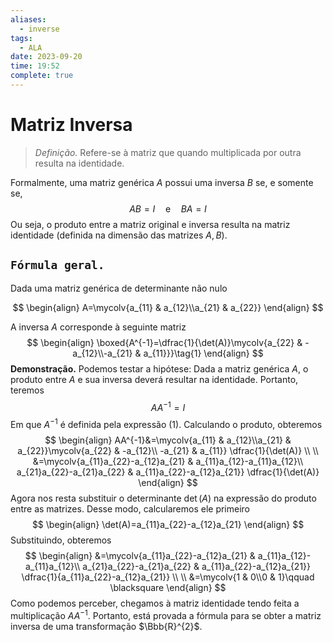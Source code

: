 ```yaml
---
aliases:
  - inverse
tags:
  - ALA
date: 2023-09-20
time: 19:52
complete: true
---
```

$\newcommand\mycolv[1]{\begin{bmatrix}#1\end{bmatrix}}$
# Matriz Inversa

> $\textit{Definição.}$ Refere-se à matriz que quando multiplicada por outra resulta na identidade.

Formalmente, uma matriz genérica $A$ possui uma inversa $B$ se, e somente se,
$$
AB=I\quad \text{e}\quad BA=I
$$
Ou seja, o produto entre a matriz original e inversa resulta na matriz identidade (definida na dimensão das matrizes $A,B$).

## $\texttt{Fórmula geral.}$

Dada uma matriz genérica de determinante não nulo

$$
\begin{align}
A=\mycolv{a_{11} & a_{12}\\a_{21} & a_{22}}
\end{align}
$$

A inversa $A$ corresponde à seguinte matriz
$$
\begin{align}
\boxed{A^{-1}=\dfrac{1}{\det(A)}\mycolv{a_{22} & -a_{12}\\-a_{21} & a_{11}}}\tag{1}
\end{align}
$$
$\textbf{Demonstração.}$ Podemos testar a hipótese: Dada a matriz genérica $A$, o produto entre $A$ e sua inversa deverá resultar na identidade. Portanto, teremos
$$
AA^{-1}=I
$$
Em que $A^{-1}$ é definida pela expressão $(1)$. Calculando o produto, obteremos
$$
\begin{align}
AA^{-1}&=\mycolv{a_{11} & a_{12}\\a_{21} & a_{22}}\mycolv{a_{22} & -a_{12}\\ -a_{21} & a_{11}} \dfrac{1}{\det(A)} \\ \\
&=\mycolv{a_{11}a_{22}-a_{12}a_{21} & a_{11}a_{12}-a_{11}a_{12}\\ a_{21}a_{22}-a_{21}a_{22} & a_{11}a_{22}-a_{12}a_{21}} \dfrac{1}{\det(A)}
\end{align}
$$
Agora nos resta substituir o determinante $\det(A)$ na expressão do produto entre as matrizes. Desse modo, calcularemos ele primeiro
$$
\begin{align}
\det(A)=a_{11}a_{22}-a_{12}a_{21}
\end{align}
$$
Substituindo, obteremos
$$
\begin{align}
&=\mycolv{a_{11}a_{22}-a_{12}a_{21} & a_{11}a_{12}-a_{11}a_{12}\\ a_{21}a_{22}-a_{21}a_{22} & a_{11}a_{22}-a_{12}a_{21}} \dfrac{1}{a_{11}a_{22}-a_{12}a_{21}} \\ \\
&=\mycolv{1 & 0\\0  & 1}\qquad \blacksquare 
\end{align}
$$
Como podemos perceber, chegamos à matriz identidade tendo feita a multiplicação $AA^{-1}$. Portanto, está provada a fórmula para se obter a matriz inversa de uma transformação $\Bbb{R}^{2}$.
